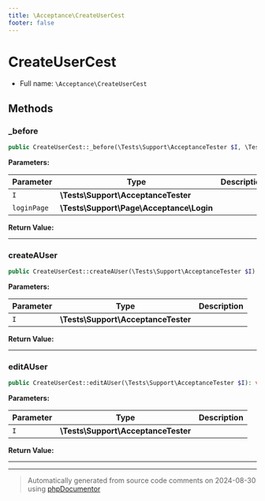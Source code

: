 ```yaml
---
title: \Acceptance\CreateUserCest
footer: false
---
```


# CreateUserCest





* Full name: `\Acceptance\CreateUserCest`



## Methods

### _before



```php
public CreateUserCest::_before(\Tests\Support\AcceptanceTester $I, \Tests\Support\Page\Acceptance\Login $loginPage): void
```








**Parameters:**

| Parameter | Type | Description |
|-----------|------|-------------|
| `I` | **\Tests\Support\AcceptanceTester** |  |
| `loginPage` | **\Tests\Support\Page\Acceptance\Login** |  |


**Return Value:**





---
### createAUser



```php
public CreateUserCest::createAUser(\Tests\Support\AcceptanceTester $I): void
```








**Parameters:**

| Parameter | Type | Description |
|-----------|------|-------------|
| `I` | **\Tests\Support\AcceptanceTester** |  |


**Return Value:**





---
### editAUser



```php
public CreateUserCest::editAUser(\Tests\Support\AcceptanceTester $I): void
```








**Parameters:**

| Parameter | Type | Description |
|-----------|------|-------------|
| `I` | **\Tests\Support\AcceptanceTester** |  |


**Return Value:**





---


---
> Automatically generated from source code comments on 2024-08-30 using [phpDocumentor](http://www.phpdoc.org/)
